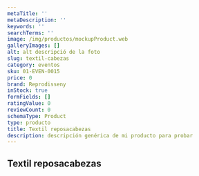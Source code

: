```yaml
---
metaTitle: ''
metaDescription: ''
keywords: ''
searchTerms: ''
image: /img/productos/mockupProduct.web
galleryImages: []
alt: alt descripció de la foto
slug: textil-cabezas
category: eventos
sku: 01-EVEN-0015
price: 0
brand: Reprodisseny
inStock: true
formFields: []
ratingValue: 0
reviewCount: 0
schemaType: Product
type: producto
title: Textil reposacabezas
description: descripción genérica de mi producto para probar
---
```

## Textil reposacabezas
